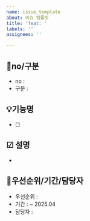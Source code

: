 ```yaml
---
name: issue_template
about: 이슈 템플릿
title: 'feat: '
labels: ''
assignees: ''

---
```


## 📌no/구분
- no : 
- 구분 : 

## 💡기능명
- [ ]  

## ☑ 설명
- 

## 📌우선순위/기간/담당자
- 우선순위 : 
- 기간 : ~ 2025.04 
- 담당자 :

